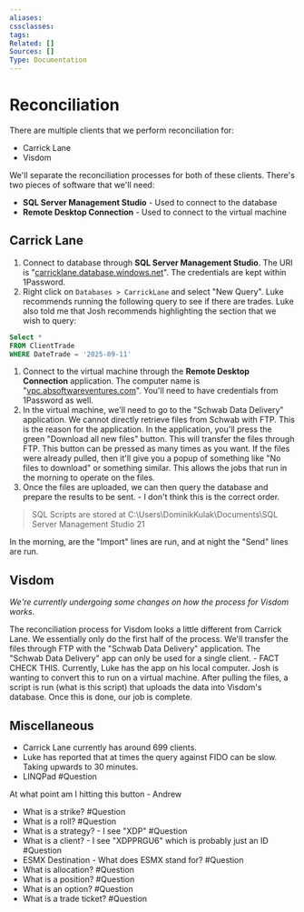 ```yaml
---
aliases:
cssclasses:
tags:
Related: []
Sources: []
Type: Documentation
---
```

# Reconciliation

There are multiple clients that we perform reconciliation for:

- Carrick Lane
- Visdom

We'll separate the reconciliation processes for both of these clients. There's two pieces of software that we'll need:

- **SQL Server Management Studio** - Used to connect to the database
- **Remote Desktop Connection** - Used to connect to the virtual machine

## Carrick Lane

1. Connect to database through **SQL Server Management Studio**. The URI is "[carricklane.database.windows.net](http://carricklane.database.windows.net)". The credentials are kept within 1Password.
2. Right click on `Databases > CarrickLane` and select "New Query". Luke recommends running the following query to see if there are trades. Luke also told me that Josh recommends highlighting the section that we wish to query:

```sql
Select *
FROM ClientTrade
WHERE DateTrade = '2025-09-11'
```

1. Connect to the virtual machine through the **Remote Desktop Connection** application. The computer name is "[vpc.absoftwareventures.com](http://vpc.absoftwareventures.com)". You'll need to have credentials from 1Password as well.
2. In the virtual machine, we'll need to go to the "Schwab Data Delivery" application. We cannot directly retrieve files from Schwab with FTP. This is the reason for the application. In the application, you'll press the green "Download all new files" button. This will transfer the files through FTP. This button can be pressed as many times as you want. If the files were already pulled, then it'll give you a popup of something like "No files to download" or something similar. This allows the jobs that run in the morning to operate on the files.
3. Once the files are uploaded, we can then query the database and prepare the results to be sent. - I don't think this is the correct order.

> SQL Scripts are stored at C:\Users\DominikKulak\Documents\SQL Server Management Studio 21

In the morning, are the "Import" lines are run, and at night the "Send" lines are run.

## Visdom

_We're currently undergoing some changes on how the process for Visdom works._

The reconciliation process for Visdom looks a little different from Carrick Lane. We essentially only do the first half of the process. We'll transfer the files through FTP with the "Schwab Data Delivery" application. The "Schwab Data Delivery" app can only be used for a single client. - FACT CHECK THIS. Currently, Luke has the app on his local computer. Josh is wanting to convert this to run on a virtual machine. After pulling the files, a script is run (what is this script) that uploads the data into Visdom's database. Once this is done, our job is complete.

## Miscellaneous

- Carrick Lane currently has around 699 clients.
- Luke has reported that at times the query against FIDO can be slow. Taking upwards to 30 minutes.
- LINQPad #Question

At what point am I hitting this button - Andrew

- What is a strike? #Question
- What is a roll? #Question
- What is a strategy? - I see "XDP" #Question
- What is a client? - I see "XDPPRGU6" which is probably just an ID #Question
- ESMX Destination - What does ESMX stand for? #Question
- What is allocation? #Question
- What is a position? #Question
- What is an option? #Question
- What is a trade ticket? #Question 